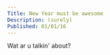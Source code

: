```yaml
---
Title: New Year must be awesome
Description: (surely)
Published: 01/01/16
---
```


Wat ar u talkin' about?
